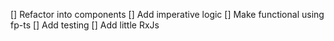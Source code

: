 [] Refactor into components
[] Add imperative logic
[] Make functional using fp-ts
[] Add testing
[] Add little RxJs